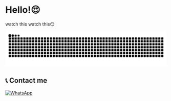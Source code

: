 # Hello!😍

watch this watch this😏

![Snake animation](https://github.com/wanto-production/wanto-production/blob/output/snake.svg)

## 📞 Contact me

[![WhatsApp](https://img.shields.io/badge/WhatsApp-25D366?style=for-the-badge&logo=whatsapp&logoColor=white)](https://wa.me/6285211584038)
